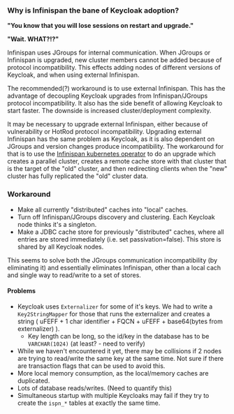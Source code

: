 

### Why is Infinispan the bane of Keycloak adoption?

**"You know that you will lose sessions on restart and upgrade."**

**"Wait. WHAT?!?"**

Infinispan uses JGroups for internal communication. When JGroups or Infinispan is upgraded, new cluster members cannot be added because of protocol incompatibility. This effects adding nodes of different versions of Keycloak, and when using external Infinispan.

The recommended(?) workaround is to use external Infinispan. This has the advantage of decoupling Keycloak upgrades from Infinispan/JGroups protocol incompatibility. It also has the side benefit of allowing Keycloak to start faster. The downside is increased cluster/deployment complexity.

It may be necessary to upgrade external Infinispan, either because of vulnerability or HotRod protocol incompatibility. Upgrading external Infinispan has the same problem as Keycloak, as it is also dependent on JGroups and version changes produce incompatibility. The workaround for that is to use the [Infinispan kubernetes operator](https://infinispan.org/docs/infinispan-operator/main/operator.html#cluster-upgrades_upgrading-clusters) to do an upgrade which creates a parallel cluster, creates a remote cache store with that cluster that is the target of the "old" cluster, and then redirecting clients when the "new" cluster has fully replicated the "old" cluster data.


### Workaround 

- Make all currently "distributed" caches into "local" caches.
- Turn off Infinispan/JGroups discovery and clustering. Each Keycloak node thinks it's a singleton.
- Make a JDBC cache store for previously "distributed" caches, where all entries are stored immediately (i.e. set passivation=false). This store is shared by all Keycloak nodes.

This seems to solve both the JGroups communication incompatibility (by eliminating it) and essentially eliminates Infinispan, other than a local cach and single way to read/write to a set of stores.

#### Problems

- Keycloak uses `Externalizer` for some of it's keys. We had to write a `Key2StringMapper` for those that runs the externalizer and creates a string ( uFEFF + 1 char identifier + FQCN + uFEFF + base64(bytes from externalizer) ).
  - Key length can be long, so the id/key in the database has to be `VARCHAR(1024)` (at least? - need to verify)
- While we haven't encountered it yet, there may be collisions if 2 nodes are trying to read/write the same key at the same time. Not sure if there are transaction flags that can be used to avoid this.
- More local memory consumption, as the local/memory caches are duplicated.
- Lots of database reads/writes. (Need to quantify this)
- Simultaneous startup with multiple Keycloaks may fail if they try to create the `ispn_*` tables at exactly the same time.
